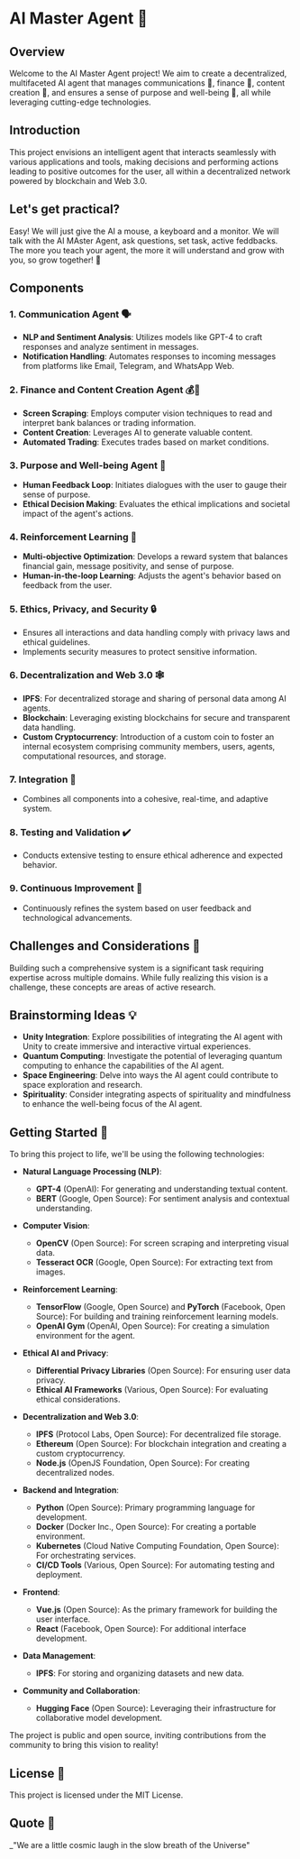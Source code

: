 
# AI Master Agent 🤖

## Overview

Welcome to the AI Master Agent project! We aim to create a decentralized, multifaceted AI agent that manages communications 💌, finance 💸, content creation 🎨, and ensures a sense of purpose and well-being 🌟, all while leveraging cutting-edge technologies.

## Introduction

This project envisions an intelligent agent that interacts seamlessly with various applications and tools, making decisions and performing actions leading to positive outcomes for the user, all within a decentralized network powered by blockchain and Web 3.0.

## Let's get practical?

Easy! We will just give the AI a mouse, a keyboard and a monitor.
We will talk with the AI MAster Agent, ask questions, set task, active feddbacks.
The more you teach your agent, the more it will understand and grow with you, so grow together! 🌱


## Components

### 1. **Communication Agent** 🗣️

- **NLP and Sentiment Analysis**: Utilizes models like GPT-4 to craft responses and analyze sentiment in messages.
- **Notification Handling**: Automates responses to incoming messages from platforms like Email, Telegram, and WhatsApp Web.

### 2. **Finance and Content Creation Agent** 💰📝

- **Screen Scraping**: Employs computer vision techniques to read and interpret bank balances or trading information.
- **Content Creation**: Leverages AI to generate valuable content.
- **Automated Trading**: Executes trades based on market conditions.

### 3. **Purpose and Well-being Agent** 💖

- **Human Feedback Loop**: Initiates dialogues with the user to gauge their sense of purpose.
- **Ethical Decision Making**: Evaluates the ethical implications and societal impact of the agent's actions.

### 4. **Reinforcement Learning** 🧠

- **Multi-objective Optimization**: Develops a reward system that balances financial gain, message positivity, and sense of purpose.
- **Human-in-the-loop Learning**: Adjusts the agent's behavior based on feedback from the user.

### 5. **Ethics, Privacy, and Security** 🔒

- Ensures all interactions and data handling comply with privacy laws and ethical guidelines.
- Implements security measures to protect sensitive information.

### 6. **Decentralization and Web 3.0** 🕸️

- **IPFS**: For decentralized storage and sharing of personal data among AI agents.
- **Blockchain**: Leveraging existing blockchains for secure and transparent data handling.
- **Custom Cryptocurrency**: Introduction of a custom coin to foster an internal ecosystem comprising community members, users, agents, computational resources, and storage.

### 7. **Integration** 🧩

- Combines all components into a cohesive, real-time, and adaptive system.

### 8. **Testing and Validation** ✔️

- Conducts extensive testing to ensure ethical adherence and expected behavior.

### 9. **Continuous Improvement** 🔄

- Continuously refines the system based on user feedback and technological advancements.

## Challenges and Considerations 🤔

Building such a comprehensive system is a significant task requiring expertise across multiple domains. While fully realizing this vision is a challenge, these concepts are areas of active research.

## Brainstorming Ideas 💡

- **Unity Integration**: Explore possibilities of integrating the AI agent with Unity to create immersive and interactive virtual experiences.
- **Quantum Computing**: Investigate the potential of leveraging quantum computing to enhance the capabilities of the AI agent.
- **Space Engineering**: Delve into ways the AI agent could contribute to space exploration and research.
- **Spirituality**: Consider integrating aspects of spirituality and mindfulness to enhance the well-being focus of the AI agent.

## Getting Started 🚀

To bring this project to life, we'll be using the following technologies:

- **Natural Language Processing (NLP)**: 
  - **GPT-4** (OpenAI): For generating and understanding textual content.
  - **BERT** (Google, Open Source): For sentiment analysis and contextual understanding.

- **Computer Vision**:
  - **OpenCV** (Open Source): For screen scraping and interpreting visual data.
  - **Tesseract OCR** (Google, Open Source): For extracting text from images.

- **Reinforcement Learning**:
  - **TensorFlow** (Google, Open Source) and **PyTorch** (Facebook, Open Source): For building and training reinforcement learning models.
  - **OpenAI Gym** (OpenAI, Open Source): For creating a simulation environment for the agent.

- **Ethical AI and Privacy**:
  - **Differential Privacy Libraries** (Open Source): For ensuring user data privacy.
  - **Ethical AI Frameworks** (Various, Open Source): For evaluating ethical considerations.

- **Decentralization and Web 3.0**:
  - **IPFS** (Protocol Labs, Open Source): For decentralized file storage.
  - **Ethereum** (Open Source): For blockchain integration and creating a custom cryptocurrency.
  - **Node.js** (OpenJS Foundation, Open Source): For creating decentralized nodes.

- **Backend and Integration**:
  - **Python** (Open Source): Primary programming language for development.
  - **Docker** (Docker Inc., Open Source): For creating a portable environment.
  - **Kubernetes** (Cloud Native Computing Foundation, Open Source): For orchestrating services.
  - **CI/CD Tools** (Various, Open Source): For automating testing and deployment.

- **Frontend**:
  - **Vue.js** (Open Source): As the primary framework for building the user interface.
  - **React** (Facebook, Open Source): For additional interface development.

- **Data Management**:
  - **IPFS**: For storing and organizing datasets and new data.
  
- **Community and Collaboration**:
  - **Hugging Face** (Open Source): Leveraging their infrastructure for collaborative model development.

The project is public and open source, inviting contributions from the community to bring this vision to reality!

## License 📄

This project is licensed under the MIT License.

## Quote 🌟

_"We are a little cosmic laugh in the slow breath of the Universe"